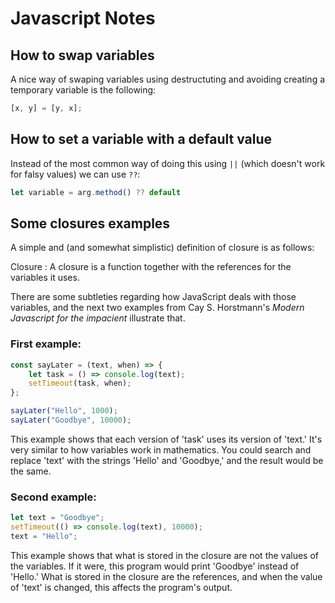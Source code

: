 # Javascript Notes

## How to swap variables

A nice way of swaping variables using destructuting and avoiding creating a temporary variable is the following:

```javascript
[x, y] = [y, x];
```

## How to set a variable with a default value

Instead of the most common way of doing this using `||` (which doesn't work for falsy values) we can use `??`:

```javascript
let variable = arg.method() ?? default
```

## Some closures examples

A simple and (and somewhat simplistic) definition of closure is as follows:

Closure
: A closure is a function together with the references for the variables it uses.

There are some subtleties regarding how JavaScript deals with those variables, and the next two examples from Cay S. Horstmann's _Modern Javascript for the impacient_ illustrate that.

### First example:

```javascript
const sayLater = (text, when) => {
    let task = () => console.log(text);
    setTimeout(task, when);
};

sayLater("Hello", 1000);
sayLater("Goodbye", 10000);
```

This example shows that each version of 'task' uses its version of 'text.' It's very similar to how variables work in mathematics. You could search and replace 'text' with the strings 'Hello' and 'Goodbye,' and the result would be the same.

### Second example:

```javascript
let text = "Goodbye";
setTimeout(() => console.log(text), 10000);
text = "Hello";
```

This example shows that what is stored in the closure are not the values of the variables. If it were, this program would print 'Goodbye' instead of 'Hello.' What is stored in the closure are the references, and when the value of 'text' is changed, this affects the program's output.
